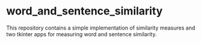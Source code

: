 # word_and_sentence_similarity

This repository contains a simple implementation of similarity measures and two tkinter apps for measuring word and sentence similarity.
